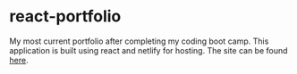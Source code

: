 # react-portfolio

My most current portfolio after completing my coding boot camp. This application is built using react and netlify for hosting. The site can be found [here](https://rogerpender.com/).
